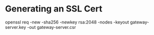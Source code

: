 # Generating an SSL Cert

openssl req -new -sha256 -newkey rsa:2048 -nodes -keyout gateway-server.key -out gateway-server.csr
